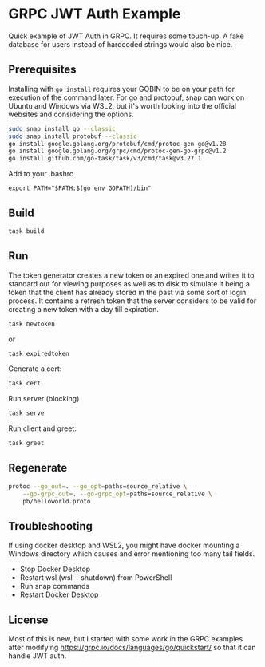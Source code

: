 # GRPC JWT Auth Example

Quick example of JWT Auth in GRPC. It requires some touch-up. A fake database for users instead of hardcoded strings would also be nice.

## Prerequisites

Installing with `go install` requires your GOBIN to be on your path for execution of the command later. For go and protobuf, snap can work on Ubuntu and Windows via WSL2, but it's worth looking into the official websites and considering the options.

```bash
sudo snap install go --classic
sudo snap install protobuf --classic
go install google.golang.org/protobuf/cmd/protoc-gen-go@v1.28
go install google.golang.org/grpc/cmd/protoc-gen-go-grpc@v1.2
go install github.com/go-task/task/v3/cmd/task@v3.27.1
```

Add to your .bashrc

```
export PATH="$PATH:$(go env GOPATH)/bin"
```

## Build

```bash
task build
```

## Run

The token generator creates a new token or an expired one and writes it to standard out for viewing purposes as well as
to disk to simulate it being a token that the client has already stored in the past via some sort of login process. It
contains a refresh token that the server considers to be valid for creating a new token with a day till expiration.

```bash
task newtoken
```

or

```bash
task expiredtoken
```

Generate a cert:

```bash
task cert
```

Run server (blocking)

```bash
task serve
```

Run client and greet:

```bash
task greet
```

## Regenerate

```bash
protoc --go_out=. --go_opt=paths=source_relative \
    --go-grpc_out=. --go-grpc_opt=paths=source_relative \
    pb/helloworld.proto
```

## Troubleshooting

If using docker desktop and WSL2, you might have docker mounting a Windows directory which causes and error mentioning too many tail fields.

- Stop Docker Desktop
- Restart wsl (wsl --shutdown) from PowerShell
- Run snap commands
- Restart Docker Desktop

## License

Most of this is new, but I started with some work in the GRPC examples after modifying https://grpc.io/docs/languages/go/quickstart/ so that it can handle JWT auth.